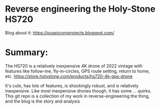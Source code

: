 # Reverse engineering the Holy-Stone HS720
Blog about it: https://puppicornprojects.blogspot.com/

# Summary:
The HS720 is a relatively inexpensive 4K drone of 2022 vintage with features like follow-me, fly-in-circles, GPS route setting, return to home, etc. https://store.holystone.com/products/hs720-4k-gps-drone

It's cute, has lots of features, is shockingly robust, and is relatively inexpensive. Like most inexpensive drones though, it has some ... quirks. This git repo is a collection of my work in reverse-engineering the thing, and the blog is the story and analysis

